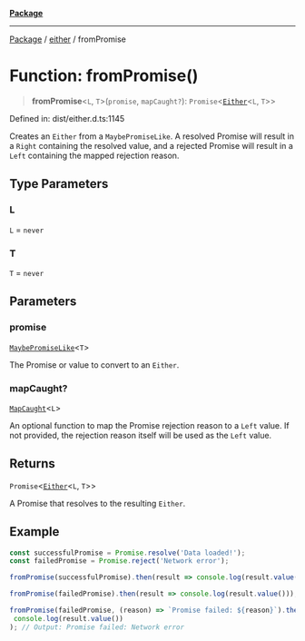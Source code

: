 [**Package**](../../README.md)

***

[Package](../../modules.md) / [either](../README.md) / fromPromise

# Function: fromPromise()

> **fromPromise**\<`L`, `T`\>(`promise`, `mapCaught?`): `Promise`\<[`Either`](../type-aliases/Either.md)\<`L`, `T`\>\>

Defined in: dist/either.d.ts:1145

Creates an `Either` from a `MaybePromiseLike`. A resolved Promise will result in a `Right` containing the resolved value, and a rejected Promise will result in a `Left` containing the mapped rejection reason.

## Type Parameters

### L

`L` = `never`

### T

`T` = `never`

## Parameters

### promise

[`MaybePromiseLike`](../../types/type-aliases/MaybePromiseLike.md)\<`T`\>

The Promise or value to convert to an `Either`.

### mapCaught?

[`MapCaught`](../-internal-/type-aliases/MapCaught.md)\<`L`\>

An optional function to map the Promise rejection reason to a `Left` value. If not provided, the rejection reason itself will be used as the `Left` value.

## Returns

`Promise`\<[`Either`](../type-aliases/Either.md)\<`L`, `T`\>\>

A Promise that resolves to the resulting `Either`.

## Example

```ts
const successfulPromise = Promise.resolve('Data loaded!');
const failedPromise = Promise.reject('Network error');

fromPromise(successfulPromise).then(result => console.log(result.value())); // Output: Data loaded!

fromPromise(failedPromise).then(result => console.log(result.value())); // Output: Network error

fromPromise(failedPromise, (reason) => `Promise failed: ${reason}`).then(result =>
 console.log(result.value())
); // Output: Promise failed: Network error
```
